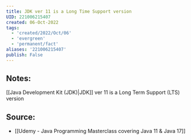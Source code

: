 ```yaml
---
title: JDK ver 11 is a Long Time Support version
UID: 221006215407
created: 06-Oct-2022
tags:
  - 'created/2022/Oct/06'
  - 'evergreen'
  - 'permanent/fact'
aliases: '221006215407'
publish: False
---
```

## Notes:
[[Java Development Kit (JDK)|JDK]] ver 11 is a Long Term  Support (LTS) version

## Source:
- [[Udemy - Java Programming Masterclass covering Java 11 & Java 17]]

